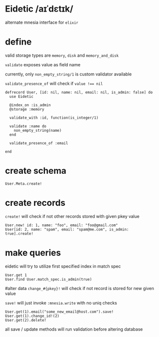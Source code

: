 # Eidetic /aɪˈdɛtɪk/

alternate mnesia interface for `elixir`

# define
valid storage types are `memory`, `disk` and `memory_and_disk`

`validate` exposes value as field name

currently, only `non_empty_string/1` is custom validator available

`validate_presence_of` will check if `value !== nil`

    defrecord User, [id: nil, name: nil, email: nil, is_admin: false] do
      use Eidetic

      @index_on :is_admin
      @storage :memory

      validate_with :id, function(is_integer/1)

      validate :name do
        non_empty_string(name)
      end

      validate_presence_of :email

    end


# create schema
    User.Meta.create!

# create records
`create!` will check if not other records stored with given pkey value

    User.new! id: 1, name: "foo", email: "foo@gmail.com"
    User[id: 2, name: "spam", email: "spam@me.com", is_admin: true].create!

# make queries
eidetic will try to utilize first specified index in match spec

    User.get 1
    User.find User.match_spec.is_admin(true)

#alter data
`change_#{pkey}!` will check if not record is stored for new given value

`save!` will just invoke `:mnesia.write` with no uniq checks

    User.get(1).email("some_new_email@host.com").save!
    User.get(1).change_id!(2)
    User.get(2).delete!

all save / update methods will run validation before altering database